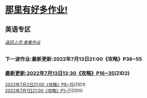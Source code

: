 # [那里有好多作业!](https://iamrege.github.io/thereiszuoye)
## 英语专区
###### [返回上页:查看作业](https://iamrege.github.io/thereiszuoye/releases)
### 下一波作业:最新更新:2022年7月13日21:00《攻略》P36\~55
### [最新更新:2022年7月13日13:30《攻略》P16\~35](https://iamrege.github.io/thereiszuoye/releases/english/2)\(ZID2\)
[2022年7月2日21:00《攻略》P8\~15](https://iamrege.github.io/thereiszuoye/releases/english/1)\(ZID1\)  
[2022年7月1日21:00《攻略》P1\~7](https://iamrege.github.io/thereiszuoye/releases/english/0)\(ZID0\)
